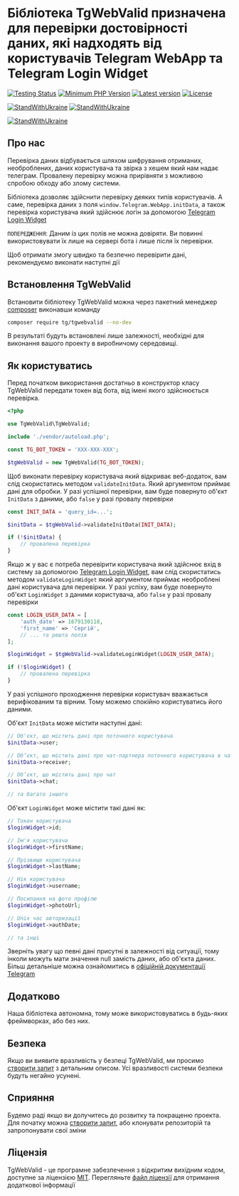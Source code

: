 # Бібліотека TgWebValid призначена для перевірки достовірності даних, які надходять від користувачів Telegram WebApp та Telegram Login Widget
[![Testing Status](https://github.com/CrazyTapok-bit/tgWebValid/workflows/PHP%20CI/badge.svg)](https://github.com/CrazyTapok-bit/tgWebValid/actions)
[![Minimum PHP Version](https://img.shields.io/packagist/dependency-v/tg/tgwebvalid/php)](https://packagist.org/packages/tg/tgwebvalid)
[![Latest version](https://img.shields.io/packagist/v/tg/tgWebValid)](https://packagist.org/packages/tg/tgwebvalid)
[![License](https://img.shields.io/packagist/l/tg/tgwebvalid)](https://packagist.org/packages/tg/tgwebvalid)

[![StandWithUkraine](https://raw.githubusercontent.com/CrazyTapok-bit/tgWebValid/master/badges/StandWithUkraine.svg)](https://stand-with-ukraine.pp.ua)
[![StandWithUkraine](https://raw.githubusercontent.com/CrazyTapok-bit/tgWebValid/master/badges/RussianWarship.svg)](https://stand-with-ukraine.pp.ua)

[![StandWithUkraine](https://raw.githubusercontent.com/CrazyTapok-bit/tgWebValid/master/StandWithUkraine.svg)](https://stand-with-ukraine.pp.ua)

## Про нас
Перевірка даних відбувається шляхом шифрування отриманих, необроблених, даних користувача та звірка з хешем який нам надає телеграм. Провалену перевірку можна прирівняти з можливою спробою обходу або злому системи.

Бібліотека дозволяє здійснити перевірку деяких типів користувачів. А саме, перевірка даних з поля `window.Telegram.WebApp.initData`, а також перевірка користувача який здійснює логін за допомогою [Telegram Login Widget](https://core.telegram.org/widgets/login)

`ПОПЕРЕДЖЕННЯ`: Даним із цих полів не можна довіряти. Ви повинні використовувати їх лише на сервері бота і лише після їх перевірки.

Щоб отримати змогу швидко та безпечно перевірити дані, рекомендуємо виконати наступні дії

## Встановлення TgWebValid
Встановити бібліотеку TgWebValid можна через пакетний менеджер [composer](https://getcomposer.org/) виконавши команду 
```bash
composer require tg/tgwebvalid --no-dev
```
В результаті будуть встановлені лише залежності, необхідні для виконання вашого проекту в виробничому середовищі.

## Як користуватись
Перед початком використання достатньо в конструктор класу TgWebValid передати токен від бота, від імені якого здійснюється перевірка.

```php
<?php

use TgWebValid\TgWebValid;

include './vendor/autoload.php';

const TG_BOT_TOKEN = 'XXX-XXX-XXX';

$tgWebValid = new TgWebValid(TG_BOT_TOKEN);
```

Щоб виконати перевірку користувача який відкриває веб-додаток, вам слід скористатись методом `validateInitData`. Який аргументом приймає дані для обробки. У разі успішної перевірки, вам буде повернуто об'єкт `InitData` з даними, або `false` у разі провалу перевірки
```php
const INIT_DATA = 'query_id=...';

$initData = $tgWebValid->validateInitData(INIT_DATA);

if (!$initData) {
    // провалена перевірка
}
```

Якщо ж у вас є потреба перевірити користувача який здійснює вхід в систему за допомогою [Telegram Login Widget](https://core.telegram.org/widgets/login), вам слід скористатись методом `validateLoginWidget` який аргументом приймає необроблені дані користувача для перевірки. У разі успіху, вам буде повернуто об'єкт `LoginWidget` з даними користувача, або `false` у разі провалу перевірки
```php
const LOGIN_USER_DATA = [
    'auth_date' => 1679130118,
    'first_name' => 'Сергій',
    // ... та решта полів
];

$loginWidget = $tgWebValid->validateLoginWidget(LOGIN_USER_DATA);

if (!$loginWidget) {
    // провалена перевірка
}
```
У разі успішного проходження перевірки користувач вважається верифікованим та вірним. Тому можемо спокійно користуватись його даними.

Об'єкт `InitData` може містити наступні дані:
```php
// Об'єкт, що містить дані про поточного користувача
$initData->user;

// Об’єкт, що містить дані про чат-партнера поточного користувача в чаті
$initData->receiver;

// Об’єкт, що містить дані про чат
$initData->chat;

// та багато іншого
```

Об'єкт `LoginWidget` може містити такі дані як:
```php
// Токен користувача
$loginWidget->id;

// Ім'я користувача
$loginWidget->firstName;

// Прізвище користувача
$loginWidget->lastName;

// Нік користувача
$loginWidget->username;

// Посилання на фото профілю
$loginWidget->photoUrl;

// Unix час авторизації
$loginWidget->authDate;

// та інші
```

Зверніть увагу що певні дані присутні в залежності від ситуації, тому інколи можуть мати значення null замість даних, або об'єкта даних. Більш детальніше можна ознайомитись в [офіційній документації Telegram](https://core.telegram.org/bots/webapps#webappinitdata)

## Додатково
Наша бібліотека автономна, тому може використовуватись в будь-яких фреймворках, або без них.

## Безпека
Якщо ви виявите вразливість у безпеці TgWebValid, ми просимо [створити запит](https://github.com/CrazyTapok-bit/tgWebValid/issues) з детальним описом. Усі вразливості системи безпеки будуть негайно усунені.

## Сприяння
Будемо раді якщо ви долучитесь до розвитку та покращеню проекта. Для початку можна [створити запит](https://github.com/CrazyTapok-bit/tgWebValid/issues), або клонувати репозиторій та запропонувати свої зміни

## Ліцензія
TgWebValid - це програмне забезпечення з відкритим вихідним кодом, доступне за ліцензією [MIT](LICENSE). Перегляньте [файл ліцензії](LICENSE) для отримання додаткової інформації

